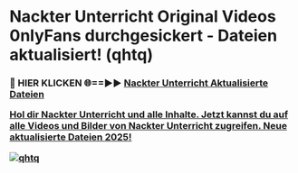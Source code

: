 # Nackter Unterricht Original Videos 0nlyFans durchgesickert - Dateien aktualisiert! (qhtq)

<h3>🔴 HIER KLICKEN 🌐==►► <a href="https://tinyurl.com/h6vf6nb8" rel="nofollow">Nackter Unterricht Aktualisierte Dateien

Hol dir Nackter Unterricht und alle Inhalte. Jetzt kannst du auf alle Videos und Bilder von Nackter Unterricht zugreifen. Neue aktualisierte Dateien 2025!

[![qhtq](https://i.imgur.com/sD4kR3V.gif)](https://tinyurl.com/h6vf6nb8)
